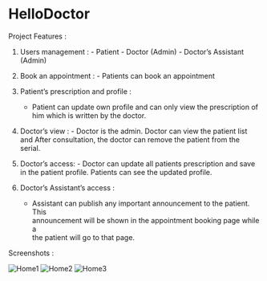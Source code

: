 # HelloDoctor


Project Features : 

1. Users management :
       - Patient
       - Doctor (Admin)
       - Doctor’s Assistant (Admin)


2. Book an appointment :
       - Patients can book an appointment 


3. Patient’s prescription and profile : 
      - Patient can update own profile and can only view the prescription
        of him which is written by the doctor. 

4. Doctor’s view : 
   	   - Doctor is the admin. Doctor can view the patient list and
         After consultation, the doctor can remove the patient from the serial.


5. Doctor’s  access:
        - Doctor can update all patients prescription and save in the
          patient profile. Patients can see the updated profile.
 
6. Doctor’s Assistant’s access :
      - Assistant can publish any important announcement to the patient. This                
        announcement will be shown in the appointment booking page while a   
        the patient will go to that page.

Screenshots :

![Home1](https://user-images.githubusercontent.com/58343930/190730613-b22b60d7-db91-4ec9-8138-7f7a9a89add3.png)
![Home2](https://user-images.githubusercontent.com/58343930/190730697-60063130-a326-46dd-97f0-917111f3b537.png)
![Home3](https://user-images.githubusercontent.com/58343930/190730727-dcc242fc-b000-4a82-b0c3-d1510ab2f753.png)
